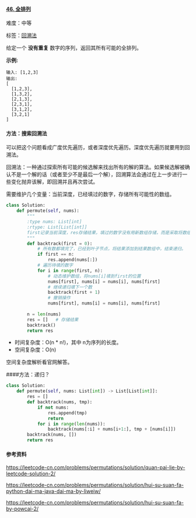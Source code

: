 #### [46. 全排列](https://leetcode-cn.com/problems/permutations/)

难度：中等

标签：[回溯法](../原理/回溯法.md)

给定一个 **没有重复** 数字的序列，返回其所有可能的全排列。

**示例:**

```
输入: [1,2,3]
输出:
[
  [1,2,3],
  [1,3,2],
  [2,1,3],
  [2,3,1],
  [3,1,2],
  [3,2,1]
]
```

#### 方法：搜索回溯法

可以把这个问题看成广度优先遍历，或者深度优先遍历。深度优先遍历就要用到回溯法。

回溯法：一种通过探索所有可能的候选解来找出所有的解的算法。如果候选解被确认不是一个解的话（或者至少不是最后一个解），回溯算法会通过在上一步进行一些变化抛弃该解，即回溯并且再次尝试。

需要维护几个变量：当前深度，已经填过的数字，存储所有可能性的数组。

```python
class Solution:
    def permute(self, nums):
        """
        :type nums: List[int]
        :rtype: List[List[int]]
        first记录当前深度，res存储结果，填过的数字没有用新数组存储，而是采取将数组nums保持为填过的数字在左边的状态来实现。
        """
        def backtrack(first = 0):
            # 所有数都填完了，已经到叶子节点，将结果添加到结果数组中，结束递归。
            if first == n:  
                res.append(nums[:])
            # 遍历待填的数字
            for i in range(first, n):
                # 动态维护数组，将nums[i]填到first的位置
                nums[first], nums[i] = nums[i], nums[first]
                # 继续递归填下一个数
                backtrack(first + 1)
                # 撤销操作
                nums[first], nums[i] = nums[i], nums[first]
        
        n = len(nums)
        res = []   # 存储结果
        backtrack()
        return res
```

- 时间复杂度：O(n * n!)，其中 n为序列的长度。
- 空间复杂度：O(n)

空间复杂度解析看官网解答。

####方法：递归？

```python
class Solution:
    def permute(self, nums: List[int]) -> List[List[int]]:
        res = []
        def backtrack(nums, tmp):
            if not nums:
                res.append(tmp)
                return 
            for i in range(len(nums)):
                backtrack(nums[:i] + nums[i+1:], tmp + [nums[i]])
        backtrack(nums, [])
        return res
```

#### 参考资料

https://leetcode-cn.com/problems/permutations/solution/quan-pai-lie-by-leetcode-solution-2/

https://leetcode-cn.com/problems/permutations/solution/hui-su-suan-fa-python-dai-ma-java-dai-ma-by-liweiw/

https://leetcode-cn.com/problems/permutations/solution/hui-su-suan-fa-by-powcai-2/

